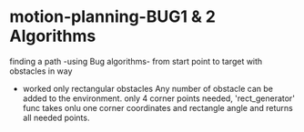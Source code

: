 # motion-planning-BUG1 & 2 Algorithms
finding a path -using Bug algorithms- from start point to target with obstacles in way
- worked only rectangular obstacles 
Any number of obstacle can be added to the environment. only 4 corner points needed, 'rect_generator' func takes onlu one corner coordinates and rectangle angle and returns all needed points.
